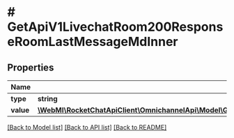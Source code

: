 # # GetApiV1LivechatRoom200ResponseRoomLastMessageMdInner

## Properties

Name | Type | Description | Notes
------------ | ------------- | ------------- | -------------
**type** | **string** |  | [optional]
**value** | [**\WebMI\RocketChatApiClient\OmnichannelApi\Model\GetApiV1LivechatRoom200ResponseRoomLastMessageMdInnerValueInner[]**](GetApiV1LivechatRoom200ResponseRoomLastMessageMdInnerValueInner.md) |  | [optional]

[[Back to Model list]](../../README.md#models) [[Back to API list]](../../README.md#endpoints) [[Back to README]](../../README.md)
